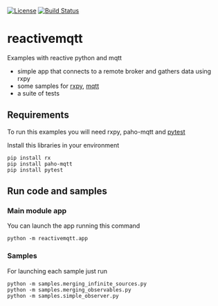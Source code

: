 [![License](https://img.shields.io/github/license/jbarbadillo/reactivemqtt.svg)](https://github.com/jbarbadillo/reactivemqtt/blob/master/LICENSE)
[![Build Status](https://travis-ci.org/jbarbadillo/reactivemqtt.svg?branch=master)](https://travis-ci.org/jbarbadillo/reactivemqtt)


# reactivemqtt

Examples with reactive python and mqtt
* simple app that connects to a remote broker and gathers data using rxpy
* some samples for [rxpy](https://github.com/ReactiveX/RxPY), [mqtt](https://pypi.org/project/paho-mqtt/)
* a suite of tests

## Requirements

To run this examples you will need rxpy, paho-mqtt and [pytest](https://docs.pytest.org/en/latest/)

Install this libraries in your environment

    pip install rx
    pip install paho-mqtt
    pip install pytest

## Run code and samples

### Main module app

You can launch the app running this command

    python -m reactivemqtt.app

### Samples

For launching each sample just run
 
    python -m samples.merging_infinite_sources.py
    python -m samples.merging_observables.py
    python -m samples.simple_observer.py
